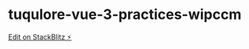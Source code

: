 # tuqulore-vue-3-practices-wipccm

[Edit on StackBlitz ⚡️](https://stackblitz.com/edit/tuqulore-vue-3-practices-wipccm)